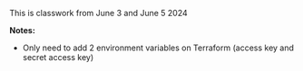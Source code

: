 This is classwork from June 3 and June 5 2024

**Notes:** 
- Only need to add 2 environment variables on Terraform (access key and secret access key)
